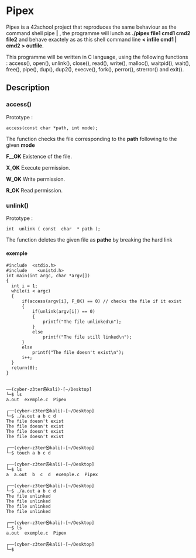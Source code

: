 # Pipex

Pipex is a 42school project that reproduces the same behaviour as the command shell pipe **|** , the programme will lunch as  **./pipex file1 cmd1 cmd2 file2** and behave exactely as as this shell command line **< infile cmd1 | cmd2 > outfile**.

This programme will be written in C language, using the following functions : 
 access(), open(), unlink(), close(), read(), write(), malloc(), waitpid(), wait(), free(), pipe(), dup(), dup2(), execve(), fork(), perror(), strerror() and exit().

## Description 

### access()
  Prototype :
  ```
  access(const char *path, int mode);
  ```
  The function checks the file corresponding to the **path** following to the given **mode** 
  
  **F__OK** Existence of the file.
  
  **X_OK** Execute permission.
  
  **W_OK** Write permission.
  
  **R_OK** Read permission.
  
  ### unlink()
  Prototype : 
  ```
  int  unlink ( const  char  * path );
  ```
  The function deletes the given file as **pathe** by breaking the hard link 
  
  #### exemple 
  ```
  #include	<stdio.h>
#include	<unistd.h>
int main(int argc, char *argv[])
{
	int i = 1;
	while(i < argc)
	{
		if(access(argv[i], F_OK) == 0) // checks the file if it exist
		{
			if(unlink(argv[i]) == 0)
			{
				printf("The file unlinked\n");
			}
			else
				printf("The file still linked\n");
		}
		else
			printf("The file doesn't exist\n");
		i++;
	}
	return(0);
}

  
  ```
  
  ```
  ──(cyber-z3ter㉿kali)-[~/Desktop]
└─$ ls             
a.out  exemple.c  Pipex
                                                                                                                                                                                                                                              
┌──(cyber-z3ter㉿kali)-[~/Desktop]
└─$ ./a.out a b c d
The file doesn't exist
The file doesn't exist
The file doesn't exist
The file doesn't exist
                                                                                                                                                                                                                                              
┌──(cyber-z3ter㉿kali)-[~/Desktop]
└─$ touch a b c d  
                                                                                                                                                                                                                                              
┌──(cyber-z3ter㉿kali)-[~/Desktop]
└─$ ls             
a  a.out  b  c  d  exemple.c  Pipex
                                                                                                                                                                                                                                              
┌──(cyber-z3ter㉿kali)-[~/Desktop]
└─$ ./a.out a b c d
The file unlinked
The file unlinked
The file unlinked
The file unlinked
                                                                                                                                                                                                                                              
┌──(cyber-z3ter㉿kali)-[~/Desktop]
└─$ ls             
a.out  exemple.c  Pipex
                                                                                                                                                                                                                                              
┌──(cyber-z3ter㉿kali)-[~/Desktop]
└─$ 
```
  
 
